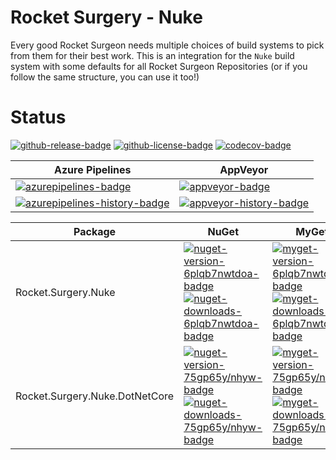 # Rocket Surgery - Nuke

Every good Rocket Surgeon needs multiple choices of build systems to pick from them for their best work.  This is an integration for the `Nuke` build system with some defaults for all Rocket Surgeon Repositories (or if you follow the same structure, you can use it too!)

# Status
<!-- badges -->
[![github-release-badge]][github-release]
[![github-license-badge]][github-license]
[![codecov-badge]][codecov]
<!-- badges -->

<!-- history badges -->
| Azure Pipelines | AppVeyor |
| --------------- | -------- |
| [![azurepipelines-badge]][azurepipelines] | [![appveyor-badge]][appveyor] |
| [![azurepipelines-history-badge]][azurepipelines-history] | [![appveyor-history-badge]][appveyor-history] |
<!-- history badges -->

<!-- nuget packages -->
| Package | NuGet | MyGet |
| ------- | ----- | ----- |
| Rocket.Surgery.Nuke | [![nuget-version-6plqb7nwtdoa-badge]![nuget-downloads-6plqb7nwtdoa-badge]][nuget-6plqb7nwtdoa] | [![myget-version-6plqb7nwtdoa-badge]![myget-downloads-6plqb7nwtdoa-badge]][myget-6plqb7nwtdoa] |
| Rocket.Surgery.Nuke.DotNetCore | [![nuget-version-75gp65y/nhyw-badge]![nuget-downloads-75gp65y/nhyw-badge]][nuget-75gp65y/nhyw] | [![myget-version-75gp65y/nhyw-badge]![myget-downloads-75gp65y/nhyw-badge]][myget-75gp65y/nhyw] |
<!-- nuget packages -->

<!-- generated references -->
[github-release]: https://github.com/RocketSurgeonsGuild/Nuke/releases/latest
[github-release-badge]: https://img.shields.io/github/release/RocketSurgeonsGuild/Nuke.svg?logo=github&style=flat "Latest Release"
[github-license]: https://github.com/RocketSurgeonsGuild/Nuke/blob/master/LICENSE
[github-license-badge]: https://img.shields.io/github/license/RocketSurgeonsGuild/Nuke.svg?style=flat "License"
[codecov]: https://codecov.io/gh/RocketSurgeonsGuild/Nuke
[codecov-badge]: https://img.shields.io/codecov/c/github/RocketSurgeonsGuild/Nuke.svg?color=E03997&label=codecov&logo=codecov&logoColor=E03997&style=flat "Code Coverage"
[azurepipelines]: https://rocketsurgeonsguild.visualstudio.com/Libraries/_build/latest?definitionId=31&branchName=master
[azurepipelines-badge]: https://img.shields.io/azure-devops/build/rocketsurgeonsguild/Libraries/31.svg?color=98C6FF&label=azure%20pipelines&logo=azuredevops&logoColor=98C6FF&style=flat "Azure Pipelines Status"
[azurepipelines-history]: https://rocketsurgeonsguild.visualstudio.com/Libraries/_build?definitionId=31&branchName=master
[azurepipelines-history-badge]: https://buildstats.info/azurepipelines/chart/rocketsurgeonsguild/Libraries/31?includeBuildsFromPullRequest=false "Azure Pipelines History"
[appveyor]: https://ci.appveyor.com/project/RocketSurgeonsGuild/Nuke
[appveyor-badge]: https://img.shields.io/appveyor/ci/RocketSurgeonsGuild/Nuke.svg?color=00b3e0&label=appveyor&logo=appveyor&logoColor=00b3e0&style=flat "AppVeyor Status"
[appveyor-history]: https://ci.appveyor.com/project/RocketSurgeonsGuild/Nuke/history
[appveyor-history-badge]: https://buildstats.info/appveyor/chart/RocketSurgeonsGuild/Nuke?includeBuildsFromPullRequest=false "AppVeyor History"
[nuget-6plqb7nwtdoa]: https://www.nuget.org/packages/Rocket.Surgery.Nuke/
[nuget-version-6plqb7nwtdoa-badge]: https://img.shields.io/nuget/v/Rocket.Surgery.Nuke.svg?color=004880&logo=nuget&style=flat-square "NuGet Version"
[nuget-downloads-6plqb7nwtdoa-badge]: https://img.shields.io/nuget/dt/Rocket.Surgery.Nuke.svg?color=004880&logo=nuget&style=flat-square "NuGet Downloads"
[myget-6plqb7nwtdoa]: https://www.myget.org/feed/rocket-surgeons-guild/package/nuget/Rocket.Surgery.Nuke
[myget-version-6plqb7nwtdoa-badge]: https://img.shields.io/myget/rocket-surgeons-guild/vpre/Rocket.Surgery.Nuke.svg?label=myget&color=004880&logo=nuget&style=flat-square "MyGet Pre-Release Version"
[myget-downloads-6plqb7nwtdoa-badge]: https://img.shields.io/myget/rocket-surgeons-guild/dt/Rocket.Surgery.Nuke.svg?color=004880&logo=nuget&style=flat-square "MyGet Downloads"
[nuget-75gp65y/nhyw]: https://www.nuget.org/packages/Rocket.Surgery.Nuke.DotNetCore/
[nuget-version-75gp65y/nhyw-badge]: https://img.shields.io/nuget/v/Rocket.Surgery.Nuke.DotNetCore.svg?color=004880&logo=nuget&style=flat-square "NuGet Version"
[nuget-downloads-75gp65y/nhyw-badge]: https://img.shields.io/nuget/dt/Rocket.Surgery.Nuke.DotNetCore.svg?color=004880&logo=nuget&style=flat-square "NuGet Downloads"
[myget-75gp65y/nhyw]: https://www.myget.org/feed/rocket-surgeons-guild/package/nuget/Rocket.Surgery.Nuke.DotNetCore
[myget-version-75gp65y/nhyw-badge]: https://img.shields.io/myget/rocket-surgeons-guild/vpre/Rocket.Surgery.Nuke.DotNetCore.svg?label=myget&color=004880&logo=nuget&style=flat-square "MyGet Pre-Release Version"
[myget-downloads-75gp65y/nhyw-badge]: https://img.shields.io/myget/rocket-surgeons-guild/dt/Rocket.Surgery.Nuke.DotNetCore.svg?color=004880&logo=nuget&style=flat-square "MyGet Downloads"
<!-- generated references -->

<!-- nuke-data
github:
  owner: RocketSurgeonsGuild
  repository: Nuke
azurepipelines:
  account: rocketsurgeonsguild
  teamproject: Libraries
  builddefinition: 31
appveyor:
  account: RocketSurgeonsGuild
  build: Nuke
myget:
  account: rocket-surgeons-guild
-->
